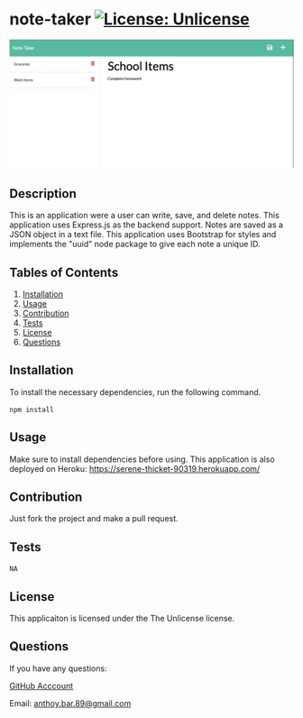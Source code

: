 
  # note-taker [![License: Unlicense](https://img.shields.io/badge/license-Unlicense-blue.svg)](http://unlicense.org/)
  ![markdown logo](/screenshot.png)
  ## Description
  This is an application were a user can write, save, and delete notes. This application uses Express.js as the backend support. Notes are saved as a JSON object in a text file. This application uses Bootstrap for styles and implements the "uuid" node package to give each note a unique ID. 
  ## Tables of Contents
  1. [Installation](#installation)
  2. [Usage](#usage)
  3. [Contribution](#contribution)
  4. [Tests](#tests)
  5. [License](#license)
  6. [Questions](#questions)
  ## Installation
  To install the necessary dependencies, run the following command.
  ```
  npm install
  ```
  ## Usage
  Make sure to install dependencies before using. This application is also deployed on Heroku: https://serene-thicket-90319.herokuapp.com/
  ## Contribution
  Just fork the project and make a pull request. 
  ## Tests
  ```
  NA
  ```
  ## License 
  This applicaiton is licensed under the The Unlicense license.
  ## Questions
  If you have any questions:

  [GitHub Acccount](https://github.com/abarragan89)

  Email: anthoy.bar.89@gmail.com


